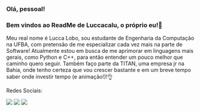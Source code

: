 ### Olá, pessoal!
### Bem vindos ao ReadMe de Luccacalu, o próprio eu!😬
Meu real nome é Lucca Lobo, sou estudante de Engenharia da Computação na UFBA, com pretensão de me especializar cada vez mais na parte de Software!
Atualmente estou em busca de me aprimorar em linguagens mais gerais, como Python e C++, para então entender um pouco melhor que caminho quero seguir.
Também faço parte da TITAN, uma empresa jr na Bahia, onde tenho certeza que vou crescer bastante e em um breve tempo saber onde investir tempo (e animação!)!👌

Redes Sociais:
<div>
<a href="https://www.instagram.com/theluccalobo/" target="_blank"><img src="https://img.shields.io/badge/-Instagram-%23E4405F?style=for-the-badge&logo=instagram&logoColor=white" target="_blank"></a>
<a href = "mailto:luccalobo.goncalves@gmail.com"><img src="https://img.shields.io/badge/Gmail-D14836?style=for-the-badge&logo=gmail&logoColor=white" target="_blank"></a>
<a href="https://www.linkedin.com/in/lucca-giovanni-lobo-511497212/" target="_blank"><img src="https://img.shields.io/badge/-LinkedIn-%230077B5?style=for-the-badge&logo=linkedin&logoColor=white" target="_blank"></a>   
</div>

<!--
**Luccacalu/Luccacalu** is a ✨ _special_ ✨ repository because its `README.md` (this file) appears on your GitHub profile.

Here are some ideas to get you started:

- 🔭 I’m currently working on ...
- 🌱 I’m currently learning ...
- 👯 I’m looking to collaborate on ...
- 🤔 I’m looking for help with ...
- 💬 Ask me about ...
- 📫 How to reach me: ...
- 😄 Pronouns: ...
- ⚡ Fun fact: ...
-->
